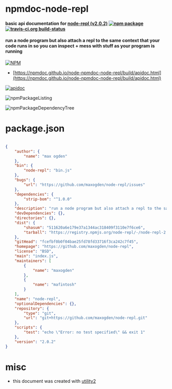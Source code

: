 # npmdoc-node-repl

#### basic api documentation for  [node-repl (v2.0.2)](https://github.com/maxogden/node-repl)  [![npm package](https://img.shields.io/npm/v/npmdoc-node-repl.svg?style=flat-square)](https://www.npmjs.org/package/npmdoc-node-repl) [![travis-ci.org build-status](https://api.travis-ci.org/npmdoc/node-npmdoc-node-repl.svg)](https://travis-ci.org/npmdoc/node-npmdoc-node-repl)

#### run a node program but also attach a repl to the same context that your code runs in so you can inspect + mess with stuff as your program is running

[![NPM](https://nodei.co/npm/node-repl.png?downloads=true&downloadRank=true&stars=true)](https://www.npmjs.com/package/node-repl)

- [https://npmdoc.github.io/node-npmdoc-node-repl/build/apidoc.html](https://npmdoc.github.io/node-npmdoc-node-repl/build/apidoc.html)

[![apidoc](https://npmdoc.github.io/node-npmdoc-node-repl/build/screenCapture.buildCi.browser.%252Ftmp%252Fbuild%252Fapidoc.html.png)](https://npmdoc.github.io/node-npmdoc-node-repl/build/apidoc.html)

![npmPackageListing](https://npmdoc.github.io/node-npmdoc-node-repl/build/screenCapture.npmPackageListing.svg)

![npmPackageDependencyTree](https://npmdoc.github.io/node-npmdoc-node-repl/build/screenCapture.npmPackageDependencyTree.svg)



# package.json

```json

{
    "author": {
        "name": "max ogden"
    },
    "bin": {
        "node-repl": "bin.js"
    },
    "bugs": {
        "url": "https://github.com/maxogden/node-repl/issues"
    },
    "dependencies": {
        "strip-bom": "^1.0.0"
    },
    "description": "run a node program but also attach a repl to the same context that your code runs in so you can inspect + mess with stuff as your program is running",
    "devDependencies": {},
    "directories": {},
    "dist": {
        "shasum": "511620a6e179e37a1344ac318409f3110e7f6ce6",
        "tarball": "https://registry.npmjs.org/node-repl/-/node-repl-2.0.2.tgz"
    },
    "gitHead": "fcefbf0b0f04bae25fd78fd33716f3ca242c7f45",
    "homepage": "https://github.com/maxogden/node-repl",
    "license": "BSD",
    "main": "index.js",
    "maintainers": [
        {
            "name": "maxogden"
        },
        {
            "name": "mafintosh"
        }
    ],
    "name": "node-repl",
    "optionalDependencies": {},
    "repository": {
        "type": "git",
        "url": "git+https://github.com/maxogden/node-repl.git"
    },
    "scripts": {
        "test": "echo \"Error: no test specified\" && exit 1"
    },
    "version": "2.0.2"
}
```



# misc
- this document was created with [utility2](https://github.com/kaizhu256/node-utility2)
